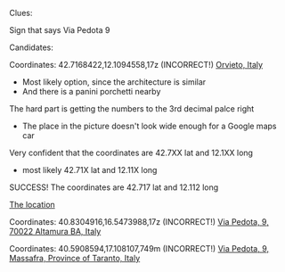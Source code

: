 
Clues:

Sign that says Via Pedota 9

Candidates:

Coordinates: 42.7168422,12.1094558,17z (INCORRECT!)
[Orvieto, Italy](https://www.google.com/maps/place/Via+Pedota,+9,+05018+Orvieto+TR,+Italy/@42.7168422,12.1094558,17z/data=!3m1!4b1!4m5!3m4!1s0x132ecd05d82bcca3:0x26ac30d3a3a81015!8m2!3d42.7168383!4d12.1116445)
* Most likely option, since the architecture is similar
* And there is a panini porchetti nearby


The hard part is getting the numbers to the 3rd decimal palce right
* The place in the picture doesn't look wide enough for a Google maps car

Very confident that the coordinates are 42.7XX lat and 12.1XX long
* most likely 42.71X lat and 12.11X long

SUCCESS! The coordinates are 42.717 lat and 12.112 long

[The location](https://www.google.com/maps/place/Tipica+Trattoria+Etrusca/@42.7165675,12.1120493,3a,44.8y,64.02h,39.62t/data=!3m6!1e1!3m4!1sUhB9ppRqrXmAtKu11FRHOg!2e0!7i16384!8i8192!4m13!1m7!3m6!1s0x132ecd05d82bcca3:0x26ac30d3a3a81015!2sVia+Pedota,+9,+05018+Orvieto+TR,+Italy!3b1!8m2!3d42.7168383!4d12.1116445!3m4!1s0x132ecd05df1ac3ab:0x33d8ce2722ccec32!8m2!3d42.71642!4d12.1113374)


Coordinates: 40.8304916,16.5473988,17z (INCORRECT!)
[Via Pedota, 9, 70022 Altamura BA, Italy](https://www.google.com/maps/place/Via+Pedota,+9,+70022+Altamura+BA,+Italy/@40.8304916,16.5473988,17z/data=!3m1!4b1!4m5!3m4!1s0x13478770d7f2e1ab:0x49714bf8224112f3!8m2!3d40.8304876!4d16.5495875)

Coordinates: 40.5908594,17.108107,749m (INCORRECT!)
[Via Pedota, 9, Massafra, Province of Taranto, Italy](https://www.google.com/maps/place/Via+Pedota,+9,+74016+Massafra+TA,+Italy/@40.5908594,17.108107,749m/data=!3m2!1e3!4b1!4m5!3m4!1s0x1347062db6f45edb:0x317c4075d26b4813!8m2!3d40.5908553!4d17.1102957)